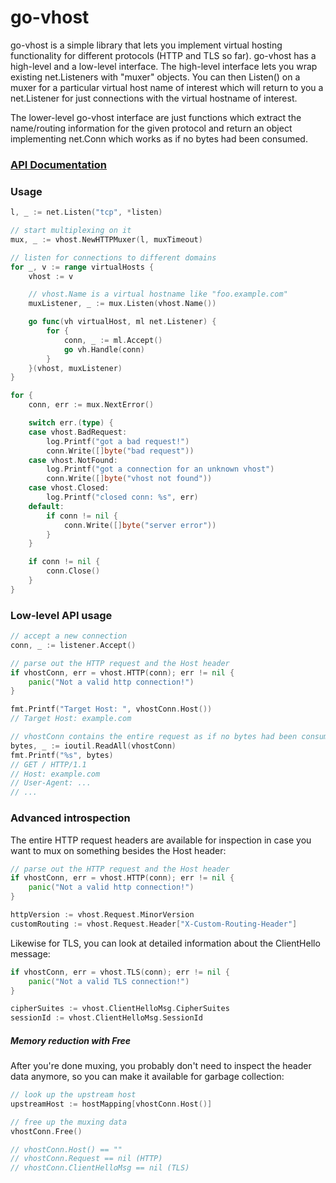 # go-vhost
go-vhost is a simple library that lets you implement virtual hosting functionality for different protocols (HTTP and TLS so far). go-vhost has a high-level and a low-level interface. The high-level interface lets you wrap existing net.Listeners with "muxer" objects. You can then Listen() on a muxer for a particular virtual host name of interest which will return to you a net.Listener for just connections with the virtual hostname of interest.

The lower-level go-vhost interface are just functions which extract the name/routing information for the given protocol and return an object implementing net.Conn which works as if no bytes had been consumed.

### [API Documentation](https://godoc.org/github.com/inconshreveable/go-vhost)

### Usage
```go
l, _ := net.Listen("tcp", *listen)

// start multiplexing on it
mux, _ := vhost.NewHTTPMuxer(l, muxTimeout)

// listen for connections to different domains
for _, v := range virtualHosts {
	vhost := v

	// vhost.Name is a virtual hostname like "foo.example.com"
	muxListener, _ := mux.Listen(vhost.Name())

	go func(vh virtualHost, ml net.Listener) {
		for {
			conn, _ := ml.Accept()
			go vh.Handle(conn)
		}
	}(vhost, muxListener)
}

for {
	conn, err := mux.NextError()

	switch err.(type) {
	case vhost.BadRequest:
		log.Printf("got a bad request!")
		conn.Write([]byte("bad request"))
	case vhost.NotFound:
		log.Printf("got a connection for an unknown vhost")
		conn.Write([]byte("vhost not found"))
	case vhost.Closed:
		log.Printf("closed conn: %s", err)
	default:
		if conn != nil {
			conn.Write([]byte("server error"))
		}
	}

	if conn != nil {
		conn.Close()
	}
}
```
### Low-level API usage
```go
// accept a new connection
conn, _ := listener.Accept()

// parse out the HTTP request and the Host header
if vhostConn, err = vhost.HTTP(conn); err != nil {
	panic("Not a valid http connection!")
}

fmt.Printf("Target Host: ", vhostConn.Host())
// Target Host: example.com

// vhostConn contains the entire request as if no bytes had been consumed
bytes, _ := ioutil.ReadAll(vhostConn)
fmt.Printf("%s", bytes)
// GET / HTTP/1.1
// Host: example.com
// User-Agent: ...
// ...
```

### Advanced introspection
The entire HTTP request headers are available for inspection in case you want to mux on something besides the Host header:
```go
// parse out the HTTP request and the Host header
if vhostConn, err = vhost.HTTP(conn); err != nil {
	panic("Not a valid http connection!")
}

httpVersion := vhost.Request.MinorVersion
customRouting := vhost.Request.Header["X-Custom-Routing-Header"]
```

Likewise for TLS, you can look at detailed information about the ClientHello message:
```go
if vhostConn, err = vhost.TLS(conn); err != nil {
	panic("Not a valid TLS connection!")
}

cipherSuites := vhost.ClientHelloMsg.CipherSuites
sessionId := vhost.ClientHelloMsg.SessionId
```

##### Memory reduction with Free
After you're done muxing, you probably don't need to inspect the header data anymore, so you can make it available for garbage collection:

```go
// look up the upstream host
upstreamHost := hostMapping[vhostConn.Host()]

// free up the muxing data
vhostConn.Free()

// vhostConn.Host() == ""
// vhostConn.Request == nil (HTTP)
// vhostConn.ClientHelloMsg == nil (TLS)
```
